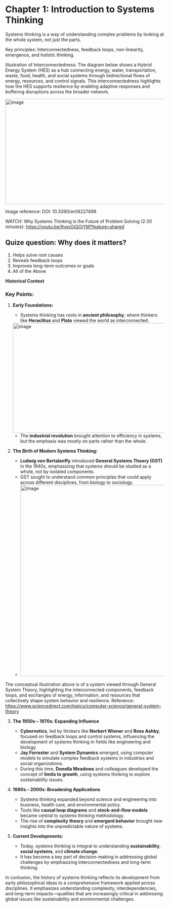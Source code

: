 # Chapter 1: Introduction to Systems Thinking

Systems thinking is a way of understanding complex problems by looking at the whole system, not just the parts.

Key principles: Interconnectedness, feedback loops, non-linearity, emergence, and holistic thinking.

Illustration of Interconnectedness: The diagram below shows a Hybrid Energy System (HES) as a hub connecting energy, water, transportation, waste, food, health, and social systems through bidirectional flows of energy, resources, and control signals. This interconnectedness highlights how the HES supports resilience by enabling adaptive responses and buffering disruptions across the broader network.

<img width="549" height="332" alt="image" src="https://github.com/user-attachments/assets/5d249a53-c49a-4076-8624-13b389d06f70" />

Image reference: DOI: 10.3390/en14227499

WATCH: Why Systems Thinking is the Future of Problem Solving (2:20 minutes): https://youtu.be/lhwxGjQOjYM?feature=shared

## Quize question: Why does it matters?

1. Helps solve root causes
2. Reveals feedback loops
3. Improves long-term outcomes or goals
4. All of the Above

**Historical Context**
### **Key Points:**

1. **Early Foundations:**

   * Systems thinking has roots in **ancient philosophy**, where thinkers like **Heraclitus** and **Plato** viewed the world as interconnected.
   <img width="736" height="346" alt="image" src="https://github.com/user-attachments/assets/7664efce-bd8a-456d-92ce-40afd43121a3" />

   * The **industrial revolution** brought attention to efficiency in systems, but the emphasis was mostly on parts rather than the whole.

2. **The Birth of Modern Systems Thinking:**

   * **Ludwig von Bertalanffy** introduced **General Systems Theory (GST)** in the 1940s, emphasizing that systems should be studied as a whole, not by isolated components.
   * GST sought to understand common principles that could apply across different disciplines, from biology to sociology.
   * <img width="702" height="602" alt="image" src="https://github.com/user-attachments/assets/bd5860bf-79e7-479c-8471-e1545bbd9a69" />
The conceptual illustration above is of a system viewed through General System Theory, highlighting the interconnected components, feedback loops, and exchanges of energy, information, and resources that collectively shape system behavior and resilience.
Reference: https://www.sciencedirect.com/topics/computer-science/general-system-theory

3. **The 1950s – 1970s: Expanding Influence**

   * **Cybernetics**, led by thinkers like **Norbert Wiener** and **Ross Ashby**, focused on feedback loops and control systems, influencing the development of systems thinking in fields like engineering and biology.
   * **Jay Forrester** and **System Dynamics** emerged, using computer models to simulate complex feedback systems in industries and social organizations.
   * During this time, **Donella Meadows** and colleagues developed the concept of **limits to growth**, using systems thinking to explore sustainability issues.

4. **1980s – 2000s: Broadening Applications**

   * Systems thinking expanded beyond science and engineering into business, health care, and environmental policy.
   * Tools like **causal loop diagrams** and **stock-and-flow models** became central to systems thinking methodology.
   * The rise of **complexity theory** and **emergent behavior** brought new insights into the unpredictable nature of systems.

5. **Current Developments:**

   * Today, systems thinking is integral to understanding **sustainability**, **social systems**, and **climate change**.
   * It has become a key part of decision-making in addressing global challenges by emphasizing interconnectedness and long-term thinking.

In conlusion, the history of systems thinking reflects its development from early philosophical ideas to a comprehensive framework applied across disciplines. It emphasizes understanding complexity, interdependencies, and long-term impacts—qualities that are increasingly critical in addressing global issues like sustainability and environmental challenges.

